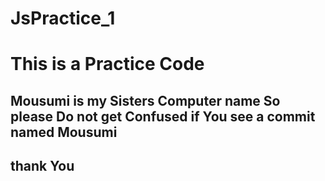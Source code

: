 # JsPractice_1

# This is a Practice Code
## Mousumi is my Sisters Computer name So please Do not get Confused if You see a commit named Mousumi
## thank You
